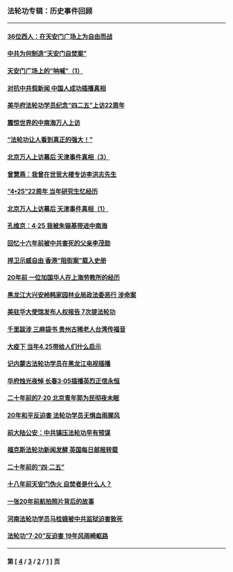 ### 法轮功专辑：历史事件回顾
---
#### [36位西人：在天安门广场上为自由而战](../../pages/nf5793/n13390029.md?08060430) 
#### [中共为何制造“天安门自焚案”](../../pages/nf5793/n13183270.md?08060430) 
#### [天安门广场上的“呐喊”（1）](../../pages/nf5793/n13105277.md?08060430) 
#### [对抗中共假新闻 中国人成功插播真相](../../pages/nf5793/n12910618.md?08060430) 
#### [美华府法轮功学员纪念“四二五”上访22周年](../../pages/nf5793/n12904445.md?08060430) 
#### [震惊世界的中南海万人上访](../../pages/nf5793/n12903976.md?08060430) 
#### [“法轮功让人看到真正的强大！”](../../pages/nf5793/n12903195.md?08060430) 
#### [北京万人上访幕后 天津事件真相（3）](../../pages/nf5793/n12902807.md?08060430) 
#### [曾慧燕：我曾在世贸大楼专访李洪志先生](../../pages/nf5793/n12898729.md?08060430) 
#### [“4•25”22周年 当年研究生忆经历](../../pages/nf5793/n12894152.md?08060430) 
#### [北京万人上访幕后 天津事件真相（1）](../../pages/nf5793/n12885174.md?08060430) 
#### [孔维京：4·25 我被朱镕基带进中南海](../../pages/nf5793/n12864987.md?08060430) 
#### [回忆十六年前被中共害死的父亲李茂勋](../../pages/nf5793/n12880270.md?08060430) 
#### [捍卫示威自由 香港“阻街案”载入史册](../../pages/nf5793/n12811245.md?08060430) 
#### [20年前 一位加国华人在上海劳教所的经历](../../pages/nf5793/n12707932.md?08060430) 
#### [黑龙江大兴安岭韩家园林业局政法委恶行 涉命案](../../pages/nf5793/n12622815.md?08060430) 
#### [美驻华大使馆发布人权报告 7次提法轮功](../../pages/nf5793/n12520541.md?08060430) 
#### [千里跋涉 三麻袋书 贵州古稀老人台湾传福音](../../pages/nf5793/n12198750.md?08060430) 
#### [大疫下 当年4.25带给人们什么启示](../../pages/nf5793/n12058565.md?08060430) 
#### [记内蒙古法轮功学员在黑龙江电视插播](../../pages/nf5793/n11699194.md?08060430) 
#### [华府烛光夜悼 长春3·05插播英烈正信永恒](../../pages/nf5793/n11397432.md?08060430) 
#### [二十年前的7·20 北京青年郭为民彻夜未眠](../../pages/nf5793/n11354195.md?08060430) 
#### [20年和平反迫害 法轮功学员无惧血雨腥风](../../pages/nf5793/n11348279.md?08060430) 
#### [前大陆公安：中共镇压法轮功早有预谋](../../pages/nf5793/n11352168.md?08060430) 
#### [福克斯法轮功新闻发酵  英国每日邮报转载](../../pages/nf5793/n11285952.md?08060430) 
#### [二十年前的“四·二五”](../../pages/nf5793/n11207639.md?08060430) 
#### [十八年前天安门伪火 自焚者是什么人？](../../pages/nf5793/n10996556.md?08060430) 
#### [一张20年前航拍照片背后的故事](../../pages/nf5793/n10693797.md?08060430) 
#### [河南法轮功学员马桂娥被中共监狱迫害致死](../../pages/nf5793/n10684974.md?08060430) 
#### [法轮功“7‧20”反迫害 19年风雨崎岖路](../../pages/nf5793/n10570834.md?08060430) 

---
#### 第 [ [4](./4.md?08060430) / [3](./3.md?08060430) / [2](./2.md?08060430) / [1](./1.md?08060430) ] 页
